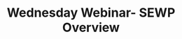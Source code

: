 ---
title: "Wednesday Webinar- SEWP Overview"
organizer: "SEWP"
url-link: "https://nasaenterprise.webex.com/weblink/register/rc32f12a74fcad432be2f758bb3c4d12e"
description: "Register to attend a SEWP program overview."
start-time: "2023-07-12T13:00:00-00:00"
end-time: "2023-07-12T14:00:00-00:00"
event-type: "Online"
gov-only: "true"
is-external: "true"
---